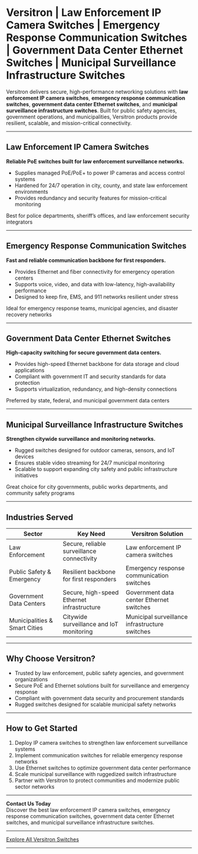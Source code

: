 # Versitron | Law Enforcement IP Camera Switches | Emergency Response Communication Switches | Government Data Center Ethernet Switches | Municipal Surveillance Infrastructure Switches

Versitron delivers secure, high-performance networking solutions with **law enforcement IP camera switches**, **emergency response communication switches**, **government data center Ethernet switches**, and **municipal surveillance infrastructure switches**. Built for public safety agencies, government operations, and municipalities, Versitron products provide resilient, scalable, and mission-critical connectivity.

---

## Law Enforcement IP Camera Switches

**Reliable PoE switches built for law enforcement surveillance networks.**

- Supplies managed PoE/PoE+ to power IP cameras and access control systems  
- Hardened for 24/7 operation in city, county, and state law enforcement environments  
- Provides redundancy and security features for mission-critical monitoring  

Best for police departments, sheriff’s offices, and law enforcement security integrators  

---

## Emergency Response Communication Switches

**Fast and reliable communication backbone for first responders.**

- Provides Ethernet and fiber connectivity for emergency operation centers  
- Supports voice, video, and data with low-latency, high-availability performance  
- Designed to keep fire, EMS, and 911 networks resilient under stress  

Ideal for emergency response teams, municipal agencies, and disaster recovery networks  

---

## Government Data Center Ethernet Switches

**High-capacity switching for secure government data centers.**

- Provides high-speed Ethernet backbone for data storage and cloud applications  
- Compliant with government IT and security standards for data protection  
- Supports virtualization, redundancy, and high-density connections  

Preferred by state, federal, and municipal government data centers  

---

## Municipal Surveillance Infrastructure Switches

**Strengthen citywide surveillance and monitoring networks.**

- Rugged switches designed for outdoor cameras, sensors, and IoT devices  
- Ensures stable video streaming for 24/7 municipal monitoring  
- Scalable to support expanding city safety and public infrastructure initiatives  

Great choice for city governments, public works departments, and community safety programs  

---

## Industries Served

| Sector                        | Key Need                                        | Versitron Solution                           |
|-------------------------------|-------------------------------------------------|----------------------------------------------|
| Law Enforcement               | Secure, reliable surveillance connectivity      | Law enforcement IP camera switches           |
| Public Safety & Emergency     | Resilient backbone for first responders         | Emergency response communication switches    |
| Government Data Centers       | Secure, high-speed Ethernet infrastructure      | Government data center Ethernet switches     |
| Municipalities & Smart Cities | Citywide surveillance and IoT monitoring        | Municipal surveillance infrastructure switches|

---

## Why Choose Versitron?

- Trusted by law enforcement, public safety agencies, and government organizations  
- Secure PoE and Ethernet solutions built for surveillance and emergency response  
- Compliant with government data security and procurement standards  
- Rugged switches designed for scalable municipal safety networks  

---

## How to Get Started

1. Deploy IP camera switches to strengthen law enforcement surveillance systems  
2. Implement communication switches for reliable emergency response networks  
3. Use Ethernet switches to optimize government data center performance  
4. Scale municipal surveillance with ruggedized switch infrastructure  
5. Partner with Versitron to protect communities and modernize public sector networks  

---

**Contact Us Today**  
Discover the best law enforcement IP camera switches, emergency response communication switches, government data center Ethernet switches, and municipal surveillance infrastructure switches.  

---

[Explore All Versitron Switches](https://www.versitron.com/collections/fiber-optic-network-switches)

---
